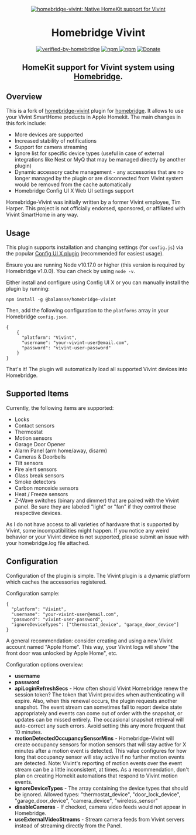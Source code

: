 <SPAN ALIGN="CENTER">

[![homebridge-vivint: Native HomeKit support for Vivint](https://raw.githubusercontent.com/balansse/homebridge-vivint/master/homebridge-vivint.svg)](https://github.com/balansse/homebridge-vivint)

# Homebridge Vivint

[![verified-by-homebridge](https://badgen.net/badge/homebridge/verified/purple)](https://github.com/homebridge/homebridge/wiki/Verified-Plugins) [![npm](https://badgen.net/npm/v/@balansse/homebridge-vivint) ![npm](https://badgen.net/npm/dt/@balansse/homebridge-vivint)](https://www.npmjs.com/package/@balansse/homebridge-vivint) [![Donate](https://img.shields.io/badge/Donate-PayPal-blue.svg)](https://www.paypal.com/cgi-bin/webscr?cmd=_donations&business=6NDY338ETGK4Q&currency_code=USD&source=url)

## HomeKit support for Vivint system using [Homebridge](https://homebridge.io).
</SPAN>

## Overview

This is a fork of [homebridge-vivint](https://github.com/timcharper/homebridge-vivint) plugin for [homebridge](https://github.com/nfarina/homebridge).
It allows to use your Vivint SmartHome products in Apple Homekit. The main changes in this fork include:
  * More devices are supported
  * Increased stability of notifications
  * Support for camera streaming
  * Ignore list for specific device types (useful in case of external integrations like Nest or MyQ that may be managed directly by another plugin) 
  * Dynamic accessory cache management - any accessories that are no longer managed by the plugin or are disconnected from Vivint system would be removed from the cache automatically
  * Homebridge Config UI X Web UI settings support

Homebridge-Vivint was initially written by a former Vivint employee, Tim Harper. This project is not officially endorsed, sponsored, or affiliated with Vivint SmartHome in any way.

## Usage

This plugin supports installation and changing settings (for `config.js`) via the popular [Config UI X plugin](https://github.com/oznu/homebridge-config-ui-x) (recommended for easiest usage).

Ensure you are running Node v10.17.0 or higher (this version is required by Homebridge v1.0.0). You can check by using `node -v`.

Either install and configure using Config UI X or you can manually install the plugin by running:

```
npm install -g @balansse/homebridge-vivint
```

Then, add the following configuration to the `platforms` array in your Homebridge `config.json`.


```
{
    {
      "platform": "Vivint",
      "username": "your-vivint-user@email.com",
      "password": "vivint-user-password"
    }
}
```

That's it! The plugin will automatically load all supported Vivint devices into Homebridge.

## Supported Items

Currently, the following items are supported:

* Locks
* Contact sensors
* Thermostat
* Motion sensors
* Garage Door Opener
* Alarm Panel (arm home/away, disarm)
* Cameras & Doorbells
* Tilt sensors
* Fire alert sensors
* Glass break sensors
* Smoke detectors
* Carbon monoxide sensors
* Heat / Freeze sensors
* Z-Wave switches (binary and dimmer) that are paired with the Vivint panel. Be sure they are labeled "light" or "fan" if they control those respective devices.

As I do not have access to all varieties of hardware that is supported by Vivint, some incompatibilities might happen. If you notice any weird behavior or your Vivint device is not supported, please submit an issue with your homebridge.log file attached.

## Configuration

Configuration of the plugin is simple. The Vivint plugin is a dynamic platform which caches the accessories registered.

Configuration sample:

    {
      "platform": "Vivint",
      "username": "your-vivint-user@email.com",
      "password": "vivint-user-password",
      "ignoreDeviceTypes": ["thermostat_device", "garage_door_device"]
    }

A general recommendation: consider creating and using a new Vivint account named "Apple Home". This way, your Vivint logs will show "the front door was unlocked by Apple Home", etc.

Configuration options overview:

* **username**
* **password**
* **apiLoginRefreshSecs** - How often should Vivint Homebridge renew the session token? The token that Vivint provides when authenticating will expire. Also, when this renewal occurs, the plugin requests another snapshot. The event stream can sometimes fail to report device state appropriately and events can come out of order with the snapshot, or updates can be missed entirely. The occasional snapshot retrieval will auto-correct any such errors. Avoid setting this any more frequent that 10 minutes.
* **motionDetectedOccupancySensorMins** - Homebridge-Vivint will create occupancy sensors for motion sensors that will stay active for X minutes after a motion event is detected. This value configures for how long that occupancy sensor will stay active if no further motion events are detected. Note: Vivint's reporting of motion events over the event stream can be a little inconsistent, at times. As a recommendation, don't plan on creating Homekit automations that respond to Vivint motion events.
* **ignoreDeviceTypes** - The array containing the device types that should be ignored. Allowed types: "thermostat_device", "door_lock_device", "garage_door_device", "camera_device", "wireless_sensor"
* **disableCameras** - If checked, camera video feeds would not appear in Homebridge.
* **useExternalVideoStreams** - Stream camera feeds from Vivint servers instead of streaming directly from the Panel.
